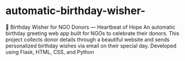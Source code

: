 # automatic-birthday-wisher-
🎂 Birthday Wisher for NGO Donors — Heartbeat of Hope An automatic birthday greeting web app built for NGOs to celebrate their donors. This project collects donor details through a beautiful website and sends personalized birthday wishes via email on their special day. Developed using Flask, HTML, CSS, and Python 
